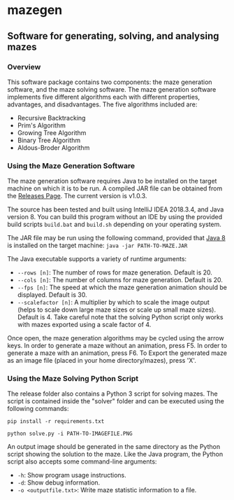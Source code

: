 # mazegen
## Software for generating, solving, and analysing mazes
### Overview
This software package contains two components: the maze generation software, and the maze solving software. The maze generation software implements five different algorithms each with different properties, advantages, and disadvantages.
The five algorithms included are:
- Recursive Backtracking
- Prim's Algorithm
- Growing Tree Algorithm
- Binary Tree Algorithm
- Aldous-Broder Algorithm

### Using the Maze Generation Software
The maze generation software requires Java to be installed on the target machine on which it is to be run. A compiled JAR file can be obtained from the [Releases Page](https://github.com/rjoken/maze/releases). The current version is v1.0.3.

The source has been tested and built using IntelliJ IDEA 2018.3.4, and Java version 8.
You can build this program without an IDE by using the provided build scripts `build.bat` and `build.sh` depending on your operating system.

The JAR file may be run using the following command, provided that [Java 8](https://java.com/en/download/) is installed on the target machine:
`java -jar PATH-TO-MAZE.JAR`

The Java executable supports a variety of runtime arguments:
- `--rows [n]`: The number of rows for maze generation. Default is 20.
- `--cols [n]`: The number of columns for maze generation. Default is 20.
- `--fps [n]`: The speed at which the maze generation animation should be displayed. Default is 30.
- `--scalefactor [n]`: A multiplier by which to scale the image output (helps to scale down large maze sizes or scale up small maze sizes). Default is 4. Take careful note that the solving Python script only works with mazes exported using a scale factor of 4.

Once open, the maze generation algorithms may be cycled using the arrow keys. In order to generate a maze without an animation, press F5. In order to generate a maze with an animation, press F6. To Export the generated maze as an image file (placed in your home directory/mazes), press 'X'.

### Using the Maze Solving Python Script
The release folder also contains a Python 3 script for solving mazes. The script is contained inside the "solver" folder and can be executed using the following commands:

`pip install -r requirements.txt`

`python solve.py -i PATH-TO-IMAGEFILE.PNG`

An output image should be generated in the same directory as the Python script showing the solution to the maze.
Like the Java program, the Python script also accepts some command-line arguments:
- `-h`: Show program usage instructions.
- `-d`: Show debug information.
- `-o <outputfile.txt>`: Write maze statistic information to a file.
